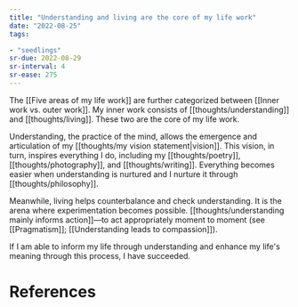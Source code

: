 ```yaml
---
title: "Understanding and living are the core of my life work"
date: "2022-08-25"
tags:

- "seedlings"
sr-due: 2022-08-29
sr-interval: 4
sr-ease: 275
---
```


The [[Five areas of my life work]] are further categorized between [[Inner work vs. outer work]]. My inner work consists of [[thoughts/understanding]] and [[thoughts/living]]. These two are the core of my life work.

Understanding, the practice of the mind, allows the emergence and articulation of my [[thoughts/my vision statement|vision]]. This vision, in turn, inspires everything I do, including my [[thoughts/poetry]], [[thoughts/photography]], and [[thoughts/writing]]. Everything becomes easier when understanding is nurtured and I nurture it through [[thoughts/philosophy]].

Meanwhile, living helps counterbalance and check understanding. It is the arena where experimentation becomes possible. [[thoughts/understanding mainly informs action]]—to act appropriately moment to moment (see [[Pragmatism]]; [[Understanding leads to compassion]]).

If I am able to inform my life through understanding and enhance my life's meaning through this process, I have succeeded.

# References